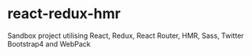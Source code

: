 # react-redux-hmr
Sandbox project utilising React, Redux, React Router, HMR, Sass, Twitter Bootstrap4 and WebPack
